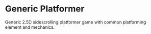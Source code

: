 # Generic Platformer
 Generic 2.5D sidescrolling platformer game with common platforming element and mechanics.
